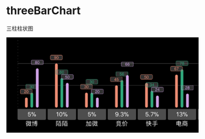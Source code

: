 # threeBarChart
三柱柱状图


![image](https://github.com/thmojiezuo/image/blob/master/threeChart.png?raw=true)
